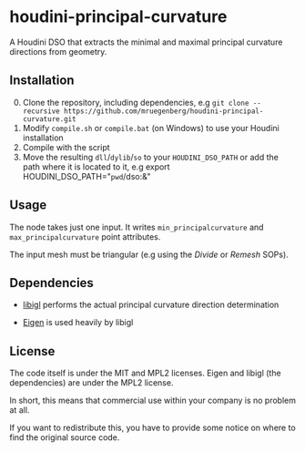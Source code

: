 # houdini-principal-curvature
A Houdini DSO that extracts the minimal and maximal principal curvature directions from geometry.

## Installation
0. Clone the repository, including dependencies, e.g `git clone --recursive https://github.com/mruegenberg/houdini-principal-curvature.git`
1. Modify `compile.sh` or `compile.bat` (on Windows) to use your Houdini installation
2. Compile with the script
3. Move the resulting `dll`/`dylib`/`so` to your `HOUDINI_DSO_PATH` or add the path where it is located to it, 
   e.g export HOUDINI_DSO_PATH="`pwd`/dso:&"

## Usage
The node takes just one input. It writes `min_principalcurvature` and `max_principalcurvature` point attributes.

The input mesh must be triangular (e.g using the *Divide* or *Remesh* SOPs).

## Dependencies

- [libigl](http://libigl.github.io/libigl/) performs the actual principal curvature direction determination

- [Eigen](http://eigen.tuxfamily.org) is used heavily by libigl

## License
The code itself is under the MIT and MPL2 licenses.
Eigen and libigl (the dependencies) are under the MPL2 license.

In short, this means that commercial use within your company is no problem at all.

If you want to redistribute this, you have to provide some notice on where to find the original source code.


